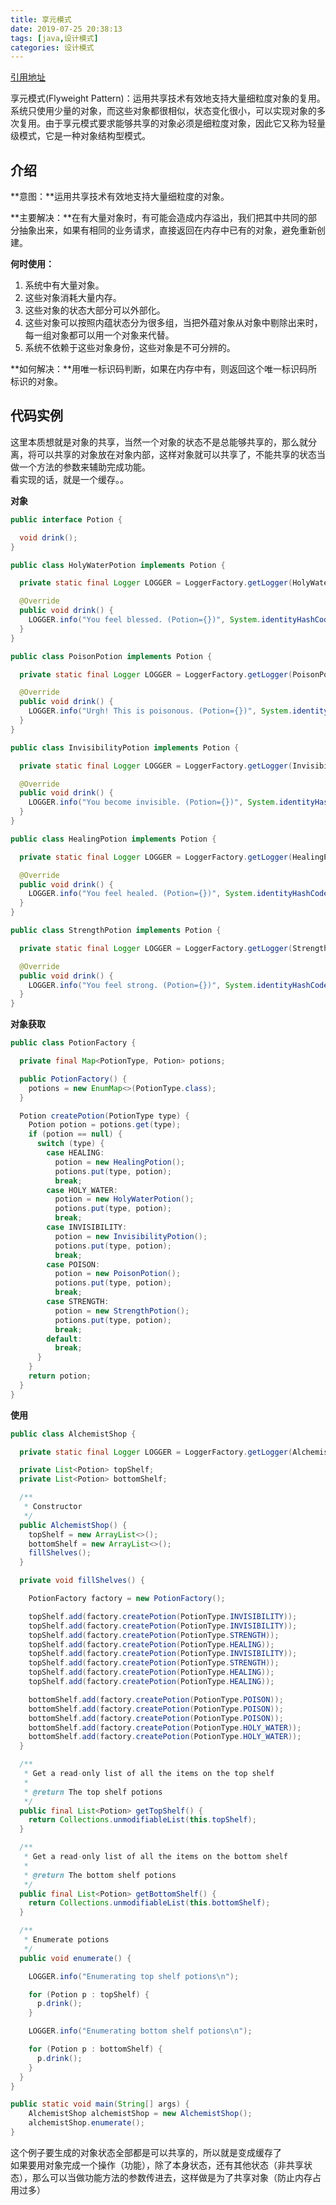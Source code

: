 ```yaml
---
title: 享元模式
date: 2019-07-25 20:38:13
tags: [java,设计模式]
categories: 设计模式
---
```


[引用地址](https://github.com/iluwatar/java-design-patterns) 

享元模式(Flyweight Pattern)：运用共享技术有效地支持大量细粒度对象的复用。系统只使用少量的对象，而这些对象都很相似，状态变化很小，可以实现对象的多次复用。由于享元模式要求能够共享的对象必须是细粒度对象，因此它又称为轻量级模式，它是一种对象结构型模式。

## 介绍
**意图：**运用共享技术有效地支持大量细粒度的对象。

**主要解决：**在有大量对象时，有可能会造成内存溢出，我们把其中共同的部分抽象出来，如果有相同的业务请求，直接返回在内存中已有的对象，避免重新创建。

**何时使用：** 
1. 系统中有大量对象。 
2. 这些对象消耗大量内存。 
3. 这些对象的状态大部分可以外部化。 
4. 这些对象可以按照内蕴状态分为很多组，当把外蕴对象从对象中剔除出来时，每一组对象都可以用一个对象来代替。 
5. 系统不依赖于这些对象身份，这些对象是不可分辨的。

**如何解决：**用唯一标识码判断，如果在内存中有，则返回这个唯一标识码所标识的对象。

## 代码实例
这里本质想就是对象的共享，当然一个对象的状态不是总能够共享的，那么就分离，将可以共享的对象放在对象内部，这样对象就可以共享了，不能共享的状态当做一个方法的参数来辅助完成功能。  
看实现的话，就是一个缓存。。

**对象**
```java
public interface Potion {

  void drink();
}

public class HolyWaterPotion implements Potion {

  private static final Logger LOGGER = LoggerFactory.getLogger(HolyWaterPotion.class);

  @Override
  public void drink() {
    LOGGER.info("You feel blessed. (Potion={})", System.identityHashCode(this));
  }
}

public class PoisonPotion implements Potion {

  private static final Logger LOGGER = LoggerFactory.getLogger(PoisonPotion.class);

  @Override
  public void drink() {
    LOGGER.info("Urgh! This is poisonous. (Potion={})", System.identityHashCode(this));
  }
}

public class InvisibilityPotion implements Potion {

  private static final Logger LOGGER = LoggerFactory.getLogger(InvisibilityPotion.class);

  @Override
  public void drink() {
    LOGGER.info("You become invisible. (Potion={})", System.identityHashCode(this));
  }
}

public class HealingPotion implements Potion {

  private static final Logger LOGGER = LoggerFactory.getLogger(HealingPotion.class);

  @Override
  public void drink() {
    LOGGER.info("You feel healed. (Potion={})", System.identityHashCode(this));
  }
}

public class StrengthPotion implements Potion {

  private static final Logger LOGGER = LoggerFactory.getLogger(StrengthPotion.class);

  @Override
  public void drink() {
    LOGGER.info("You feel strong. (Potion={})", System.identityHashCode(this));
  }
}
```

**对象获取**
```java
public class PotionFactory {

  private final Map<PotionType, Potion> potions;

  public PotionFactory() {
    potions = new EnumMap<>(PotionType.class);
  }

  Potion createPotion(PotionType type) {
    Potion potion = potions.get(type);
    if (potion == null) {
      switch (type) {
        case HEALING:
          potion = new HealingPotion();
          potions.put(type, potion);
          break;
        case HOLY_WATER:
          potion = new HolyWaterPotion();
          potions.put(type, potion);
          break;
        case INVISIBILITY:
          potion = new InvisibilityPotion();
          potions.put(type, potion);
          break;
        case POISON:
          potion = new PoisonPotion();
          potions.put(type, potion);
          break;
        case STRENGTH:
          potion = new StrengthPotion();
          potions.put(type, potion);
          break;
        default:
          break;
      }
    }
    return potion;
  }
}

```

**使用**
```java
public class AlchemistShop {

  private static final Logger LOGGER = LoggerFactory.getLogger(AlchemistShop.class);

  private List<Potion> topShelf;
  private List<Potion> bottomShelf;

  /**
   * Constructor
   */
  public AlchemistShop() {
    topShelf = new ArrayList<>();
    bottomShelf = new ArrayList<>();
    fillShelves();
  }

  private void fillShelves() {

    PotionFactory factory = new PotionFactory();

    topShelf.add(factory.createPotion(PotionType.INVISIBILITY));
    topShelf.add(factory.createPotion(PotionType.INVISIBILITY));
    topShelf.add(factory.createPotion(PotionType.STRENGTH));
    topShelf.add(factory.createPotion(PotionType.HEALING));
    topShelf.add(factory.createPotion(PotionType.INVISIBILITY));
    topShelf.add(factory.createPotion(PotionType.STRENGTH));
    topShelf.add(factory.createPotion(PotionType.HEALING));
    topShelf.add(factory.createPotion(PotionType.HEALING));

    bottomShelf.add(factory.createPotion(PotionType.POISON));
    bottomShelf.add(factory.createPotion(PotionType.POISON));
    bottomShelf.add(factory.createPotion(PotionType.POISON));
    bottomShelf.add(factory.createPotion(PotionType.HOLY_WATER));
    bottomShelf.add(factory.createPotion(PotionType.HOLY_WATER));
  }

  /**
   * Get a read-only list of all the items on the top shelf
   *
   * @return The top shelf potions
   */
  public final List<Potion> getTopShelf() {
    return Collections.unmodifiableList(this.topShelf);
  }

  /**
   * Get a read-only list of all the items on the bottom shelf
   *
   * @return The bottom shelf potions
   */
  public final List<Potion> getBottomShelf() {
    return Collections.unmodifiableList(this.bottomShelf);
  }

  /**
   * Enumerate potions
   */
  public void enumerate() {

    LOGGER.info("Enumerating top shelf potions\n");

    for (Potion p : topShelf) {
      p.drink();
    }

    LOGGER.info("Enumerating bottom shelf potions\n");

    for (Potion p : bottomShelf) {
      p.drink();
    }
  }
}

public static void main(String[] args) {
    AlchemistShop alchemistShop = new AlchemistShop();
    alchemistShop.enumerate();
}
```

这个例子要生成的对象状态全部都是可以共享的，所以就是变成缓存了  
如果要用对象完成一个操作（功能），除了本身状态，还有其他状态（非共享状态），那么可以当做功能方法的参数传进去，这样做是为了共享对象（防止内存占用过多）